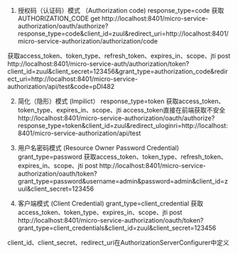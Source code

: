 1. 授权码（认证码）模式 （Authorization code) response_type=code
获取 AUTHORIZATION_CODE
get http://localhost:8401/micro-service-authorization/oauth/authorize?response_type=code&client_id=zuul&redirect_uri=http://localhost:8401/micro-service-authorization/authorization/code

获取access_token、token_type、refresh_token、expires_in、scope、jti
post http://localhost:8401/micro-service-auth/authorization/token?client_id=zuul&client_secret=123456&grant_type=authorization_code&redirect_uri=http://localhost:8401/micro-service-authorization/api/test&code=pDI482

2. 简化（隐形）模式 (Impilict） response_type=token
获取access_token、token_type、expires_in、scope、jti
access_token直接在前端获取不安全
http://localhost:8401/micro-service-authorization/oauth/authorize?response_type=token&client_id=zuul&redirect_uloginri=http://localhost:8401/micro-service-authorization/api/test

3. 用户名密码模式 (Resource Owner Password Credential) grant_type=password
获取access_token、token_type、refresh_token、expires_in、scope、jti
post http://localhost:8401/micro-service-authorization/oauth/token?grant_type=password&username=admin&password=admin&client_id=zuul&client_secret=123456

4. 客户端模式 (Client Credential) grant_type=client_credential
获取access_token、token_type、expires_in、scope、jti
post http://localhost:8401/micro-service-authorization/oauth/token?grant_type=client_credentials&client_id=zuul&client_secret=123456


client_id、client_secret、redirect_uri在AuthorizationServerConfigurer中定义
